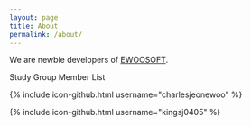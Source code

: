 ```yaml
---
layout: page
title: About
permalink: /about/
---
```


We are newbie developers of [EWOOSOFT](http://www.ewoosoft.com/).

Study Group Member List

{% include icon-github.html username="charlesjeonewoo" %}

{% include icon-github.html username="kingsj0405" %}
